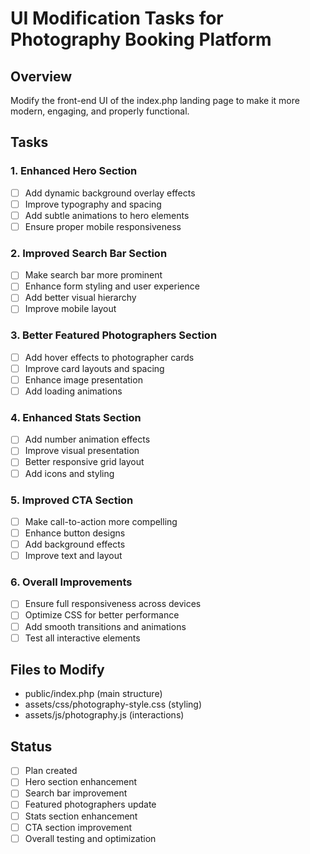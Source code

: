 # UI Modification Tasks for Photography Booking Platform

## Overview
Modify the front-end UI of the index.php landing page to make it more modern, engaging, and properly functional.

## Tasks

### 1. Enhanced Hero Section
- [ ] Add dynamic background overlay effects
- [ ] Improve typography and spacing
- [ ] Add subtle animations to hero elements
- [ ] Ensure proper mobile responsiveness

### 2. Improved Search Bar Section
- [ ] Make search bar more prominent
- [ ] Enhance form styling and user experience
- [ ] Add better visual hierarchy
- [ ] Improve mobile layout

### 3. Better Featured Photographers Section
- [ ] Add hover effects to photographer cards
- [ ] Improve card layouts and spacing
- [ ] Enhance image presentation
- [ ] Add loading animations

### 4. Enhanced Stats Section
- [ ] Add number animation effects
- [ ] Improve visual presentation
- [ ] Better responsive grid layout
- [ ] Add icons and styling

### 5. Improved CTA Section
- [ ] Make call-to-action more compelling
- [ ] Enhance button designs
- [ ] Add background effects
- [ ] Improve text and layout

### 6. Overall Improvements
- [ ] Ensure full responsiveness across devices
- [ ] Optimize CSS for better performance
- [ ] Add smooth transitions and animations
- [ ] Test all interactive elements

## Files to Modify
- public/index.php (main structure)
- assets/css/photography-style.css (styling)
- assets/js/photography.js (interactions)

## Status
- [ ] Plan created
- [ ] Hero section enhancement
- [ ] Search bar improvement
- [ ] Featured photographers update
- [ ] Stats section enhancement
- [ ] CTA section improvement
- [ ] Overall testing and optimization
